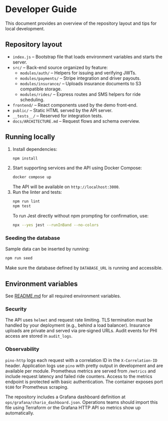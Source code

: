 # Developer Guide

This document provides an overview of the repository layout and tips for local development.

## Repository layout

- `index.js` – Bootstrap file that loads environment variables and starts the server.
- `src/` – Back-end source organized by feature:
  - `modules/auth/` – Helpers for issuing and verifying JWTs.
  - `modules/payments/` – Stripe integration and driver payouts.
  - `modules/insurance/` – Uploads insurance documents to S3 compatible storage.
  - `modules/rides/` – Express routes and SMS helpers for ride scheduling.
- `frontend/` – React components used by the demo front‑end.
- `public/` – Static HTML served by the API server.
- `__tests__/` – Reserved for integration tests.
- `docs/ARCHITECTURE.md` – Request flows and schema overview.

## Running locally

1. Install dependencies:
   ```bash
   npm install
   ```
2. Start supporting services and the API using Docker Compose:
   ```bash
   docker compose up
   ```
   The API will be available on `http://localhost:3000`.
3. Run the linter and tests:
   ```bash
   npm run lint
   npm test
   ```
   To run Jest directly without npm prompting for confirmation, use:
   ```bash
   npx --yes jest --runInBand --no-colors
   ```

### Seeding the database

Sample data can be inserted by running:

```bash
npm run seed
```

Make sure the database defined by `DATABASE_URL` is running and accessible.

## Environment variables

See [README.md](../README.md) for all required environment variables.

### Security

The API uses `helmet` and request rate limiting. TLS termination must be handled by your deployment (e.g., behind a load balancer). Insurance uploads are private and served via pre‑signed URLs. Audit events for PHI access are stored in `audit_logs`.

### Observability

`pino-http` logs each request with a correlation ID in the `X-Correlation-ID`
header. Application logs use `pino` with pretty output in development and are
available per module. Prometheus metrics are served from `/metrics` and include
request latency and failed ride counters. Access to the metrics endpoint is
protected with basic authentication. The container exposes port `9100` for
Prometheus scraping.

The repository includes a Grafana dashboard definition at
`ops/grafana/chario_dashboard.json`. Operations teams should import this file
using Terraform or the Grafana HTTP API so metrics show up automatically.
